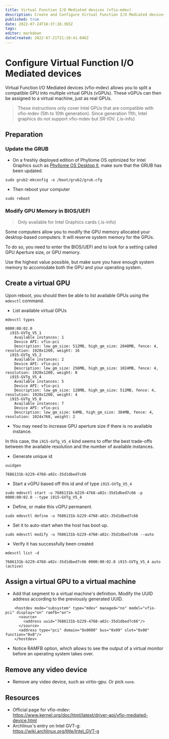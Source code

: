 ```yaml
---
title: Virtual Function I/O Mediated devices (vfio-mdev)
description: Create and Configure Virtual Function I/O Mediated devices (vfio-mdev)
published: true
date: 2022-07-24T16:37:28.365Z
tags: 
editor: markdown
dateCreated: 2022-07-21T21:10:41.046Z
---
```


# Configure Virtual Function I/O Mediated devices

Virtual Function I/O Mediated devices (vfio-mdev) allows you to split a compatible GPU into multiple virtual GPUs (vGPUs). These vGPUs can then be assigned to a virtual machine, just as real GPUs.

> These instructions only cover Intel GPUs that are compatible with vfio-mdev (5th to 10th generation). Since generation 11th, Intel graphics do not support vfio-mdev but SR-IOV.
{.is-info}

## Preparation

### Update the GRUB 

* On a freshly deployed edition of Phyllome OS optimized for Intel Graphics such as [Phyllome OS Desktop II](https://wiki.phyllo.me/deploy/rightforyou), make sure that the GRUB has been updated.

```
sudo grub2-mkconfig -o /boot/grub2/grub.cfg
```

* Then reboot your computer

```
sudo reboot
```

### Modify GPU Memory in BIOS/UEFI

> Only available for Intel Graphics cards
{.is-info}

Some computers allow you to modify the GPU memory allocated your desktop-based computers. It will reserve system memory for the GPUs.

To do so, you need to enter the BIOS/UEFI and to look for a setting called GPU Aperture size, or GPU memory. 

Use the highest value possible, but make sure you have enough system memory to accomodate both the GPU and your operating system. 

## Create a virtual GPU

Upon reboot, you should then be able to list available GPUs using the `mdevctl` command. 

* List available virtual GPUs

```
mdevctl types
```

```
0000:00:02.0
  i915-GVTg_V5_1
    Available instances: 1
    Device API: vfio-pci
    Description: low_gm_size: 512MB, high_gm_size: 2048MB, fence: 4, resolution: 1920x1200, weight: 16
  i915-GVTg_V5_2
    Available instances: 2
    Device API: vfio-pci
    Description: low_gm_size: 256MB, high_gm_size: 1024MB, fence: 4, resolution: 1920x1200, weight: 8
  i915-GVTg_V5_4
    Available instances: 5
    Device API: vfio-pci
    Description: low_gm_size: 128MB, high_gm_size: 512MB, fence: 4, resolution: 1920x1200, weight: 4
  i915-GVTg_V5_8
    Available instances: 7
    Device API: vfio-pci
    Description: low_gm_size: 64MB, high_gm_size: 384MB, fence: 4, resolution: 1024x768, weight: 2
```

* You may need to increase GPU aperture size if there is no available instance.

In this case, the `i915-GVTg_V5_4` kind seems to offer the best trade-offs between the available resolution and the number of available instances.

* Generate unique id

```
uuidgen
```

```
7686131b-b229-4768-a02c-35d1dbed7c66
```

* Start a vGPU based off this id and of type `i915-GVTg_V5_4`
 
```
sudo mdevctl start -u 7686131b-b229-4768-a02c-35d1dbed7c66 -p 0000:00:02.0 --type i915-GVTg_V5_4
```

* Define, or make this vGPU permanent.

```
sudo mdevctl define -u 7686131b-b229-4768-a02c-35d1dbed7c66
```

* Set it to auto-start when the host has boot up.

```
sudo mdevctl modify -u 7686131b-b229-4768-a02c-35d1dbed7c66 --auto
``` 

* Verify it has successfully been created

```
mdevctl list -d
``` 

```
7686131b-b229-4768-a02c-35d1dbed7c66 0000:00:02.0 i915-GVTg_V5_4 auto (active)
```

## Assign a virtual GPU to a virtual machine

* Add that segment to a virtual machine's definition. Modify the UUID address according to the previously generated UUID.

```
    <hostdev mode="subsystem" type="mdev" managed="no" model="vfio-pci" display="on" ramfb="on">
      <source>
        <address uuid="7686131b-b229-4768-a02c-35d1dbed7c66"/>
      </source>
      <address type="pci" domain="0x0000" bus="0x09" slot="0x00" function="0x0"/>
    </hostdev>
```

* Notice RAMFB option, which allows to see the output of a virtual monitor before an operating system takes over.

## Remove any video device

* Remove any video device, such as virtio-gpu. Or pick `none`.

## Resources

* Official page for vfio-mdev: https://www.kernel.org/doc/html/latest/driver-api/vfio-mediated-device.html
* Archlinux's entry on Intel GVT-g: https://wiki.archlinux.org/title/Intel_GVT-g
